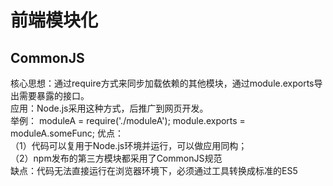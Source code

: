 # 前端模块化
## CommonJS
核心思想：通过require方式来同步加载依赖的其他模块，通过module.exports导出需要暴露的接口。  
应用：Node.js采用这种方式，后推广到网页开发。  
举例：
  moduleA = require('./moduleA');
  module.exports = moduleA.someFunc;
优点：  
（1）代码可以复用于Node.js环境并运行，可以做应用同构；  
（2）npm发布的第三方模块都采用了CommonJS规范  
缺点：代码无法直接运行在浏览器环境下，必须通过工具转换成标准的ES5  

